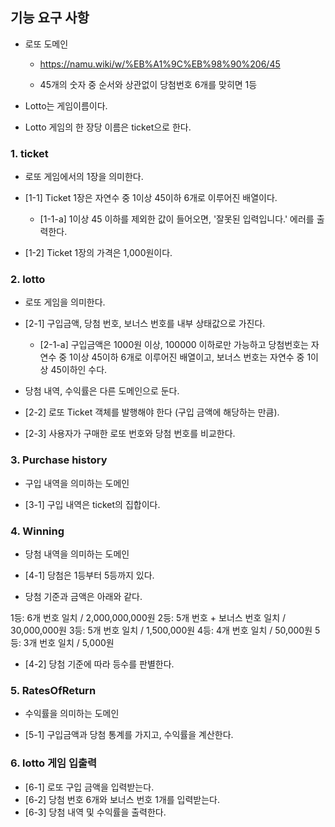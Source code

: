 ## 기능 요구 사항

- 로또 도메인

  - https://namu.wiki/w/%EB%A1%9C%EB%98%90%206/45

  - 45개의 숫자 중 순서와 상관없이 당첨번호 6개를 맞히면 1등

- Lotto는 게임이름이다.
- Lotto 게임의 한 장당 이름은 ticket으로 한다.

### 1. ticket

- 로또 게임에서의 1장을 의미한다.

- [1-1] Ticket 1장은 자연수 중 1이상 45이하 6개로 이루어진 배열이다.
  - [1-1-a] 1이상 45 이하를 제외한 값이 들어오면, '잘못된 입력입니다.' 에러를 출력한다.
- [1-2] Ticket 1장의 가격은 1,000원이다.

### 2. lotto

- 로또 게임을 의미한다.

- [2-1] 구입금액, 당첨 번호, 보너스 번호를 내부 상태값으로 가진다.

  - [2-1-a] 구입금액은 1000원 이상, 100000 이하로만 가능하고 당첨번호는 자연수 중 1이상 45이하 6개로 이루어진 배열이고, 보너스 번호는 자연수 중 1이상 45이하인 수다.

- 당첨 내역, 수익률은 다른 도메인으로 둔다.

- [2-2] 로또 Ticket 객체를 발행해야 한다 (구입 금액에 해당하는 만큼).

- [2-3] 사용자가 구매한 로또 번호와 당첨 번호를 비교한다.

### 3. Purchase history

- 구입 내역을 의미하는 도메인

- [3-1] 구입 내역은 ticket의 집합이다.

### 4. Winning

- 당첨 내역을 의미하는 도메인

- [4-1] 당첨은 1등부터 5등까지 있다.

- 당첨 기준과 금액은 아래와 같다.

1등: 6개 번호 일치 / 2,000,000,000원
2등: 5개 번호 + 보너스 번호 일치 / 30,000,000원
3등: 5개 번호 일치 / 1,500,000원
4등: 4개 번호 일치 / 50,000원
5등: 3개 번호 일치 / 5,000원

- [4-2] 당첨 기준에 따라 등수를 판별한다.

### 5. RatesOfReturn

- 수익률을 의미하는 도메인

- [5-1] 구입금액과 당첨 통계를 가지고, 수익률을 계산한다.

### 6. lotto 게임 입출력

- [6-1] 로또 구입 금액을 입력받는다.
- [6-2] 당첨 번호 6개와 보너스 번호 1개를 입력받는다.
- [6-3] 당첨 내역 및 수익률을 출력한다.
